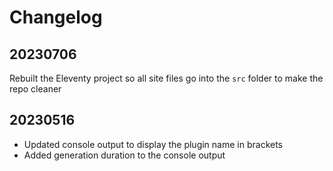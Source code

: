 # Changelog

## 20230706

Rebuilt the Eleventy project so all site files go into the `src` folder to make the repo cleaner

## 20230516

* Updated console output to display the plugin name in brackets
* Added generation duration to the console output
